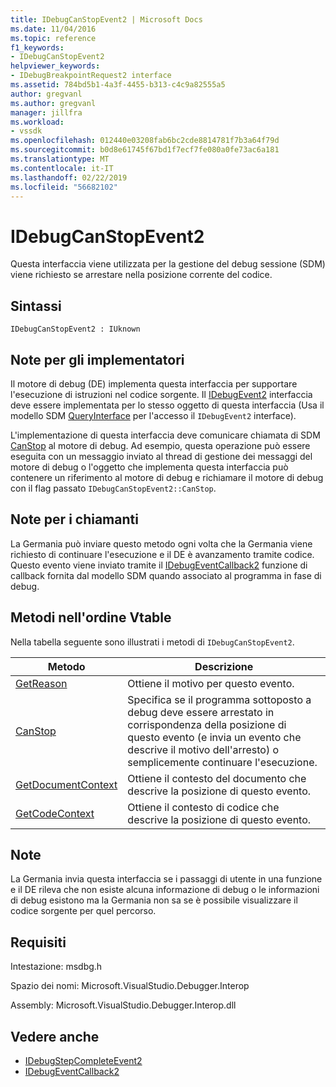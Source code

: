 ```yaml
---
title: IDebugCanStopEvent2 | Microsoft Docs
ms.date: 11/04/2016
ms.topic: reference
f1_keywords:
- IDebugCanStopEvent2
helpviewer_keywords:
- IDebugBreakpointRequest2 interface
ms.assetid: 784bd5b1-4a3f-4455-b313-c4c9a82555a5
author: gregvanl
ms.author: gregvanl
manager: jillfra
ms.workload:
- vssdk
ms.openlocfilehash: 012440e03208fab6bc2cde8814781f7b3a64f79d
ms.sourcegitcommit: b0d8e61745f67bd1f7ecf7fe080a0fe73ac6a181
ms.translationtype: MT
ms.contentlocale: it-IT
ms.lasthandoff: 02/22/2019
ms.locfileid: "56682102"
---
```

# <a name="idebugcanstopevent2"></a>IDebugCanStopEvent2
Questa interfaccia viene utilizzata per la gestione del debug sessione (SDM) viene richiesto se arrestare nella posizione corrente del codice.

## <a name="syntax"></a>Sintassi

```
IDebugCanStopEvent2 : IUknown
```

## <a name="notes-for-implementers"></a>Note per gli implementatori
 Il motore di debug (DE) implementa questa interfaccia per supportare l'esecuzione di istruzioni nel codice sorgente. Il [IDebugEvent2](../../../extensibility/debugger/reference/idebugevent2.md) interfaccia deve essere implementata per lo stesso oggetto di questa interfaccia (Usa il modello SDM [QueryInterface](/cpp/atl/queryinterface) per l'accesso il `IDebugEvent2` interface).

 L'implementazione di questa interfaccia deve comunicare chiamata di SDM [CanStop](../../../extensibility/debugger/reference/idebugcanstopevent2-canstop.md) al motore di debug. Ad esempio, questa operazione può essere eseguita con un messaggio inviato al thread di gestione dei messaggi del motore di debug o l'oggetto che implementa questa interfaccia può contenere un riferimento al motore di debug e richiamare il motore di debug con il flag passato `IDebugCanStopEvent2::CanStop`.

## <a name="notes-for-callers"></a>Note per i chiamanti
 La Germania può inviare questo metodo ogni volta che la Germania viene richiesto di continuare l'esecuzione e il DE è avanzamento tramite codice. Questo evento viene inviato tramite il [IDebugEventCallback2](../../../extensibility/debugger/reference/idebugeventcallback2.md) funzione di callback fornita dal modello SDM quando associato al programma in fase di debug.

## <a name="methods-in-vtable-order"></a>Metodi nell'ordine Vtable
 Nella tabella seguente sono illustrati i metodi di `IDebugCanStopEvent2`.

|Metodo|Descrizione|
|------------|-----------------|
|[GetReason](../../../extensibility/debugger/reference/idebugcanstopevent2-getreason.md)|Ottiene il motivo per questo evento.|
|[CanStop](../../../extensibility/debugger/reference/idebugcanstopevent2-canstop.md)|Specifica se il programma sottoposto a debug deve essere arrestato in corrispondenza della posizione di questo evento (e invia un evento che descrive il motivo dell'arresto) o semplicemente continuare l'esecuzione.|
|[GetDocumentContext](../../../extensibility/debugger/reference/idebugcanstopevent2-getdocumentcontext.md)|Ottiene il contesto del documento che descrive la posizione di questo evento.|
|[GetCodeContext](../../../extensibility/debugger/reference/idebugcanstopevent2-getcodecontext.md)|Ottiene il contesto di codice che descrive la posizione di questo evento.|

## <a name="remarks"></a>Note
 La Germania invia questa interfaccia se i passaggi di utente in una funzione e il DE rileva che non esiste alcuna informazione di debug o le informazioni di debug esistono ma la Germania non sa se è possibile visualizzare il codice sorgente per quel percorso.

## <a name="requirements"></a>Requisiti
 Intestazione: msdbg.h

 Spazio dei nomi: Microsoft.VisualStudio.Debugger.Interop

 Assembly: Microsoft.VisualStudio.Debugger.Interop.dll

## <a name="see-also"></a>Vedere anche
- [IDebugStepCompleteEvent2](../../../extensibility/debugger/reference/idebugstepcompleteevent2.md)
- [IDebugEventCallback2](../../../extensibility/debugger/reference/idebugeventcallback2.md)